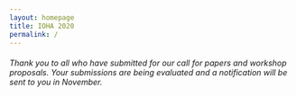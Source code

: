 ```yaml
---
layout: homepage
title: IOHA 2020
permalink: /
---
```

<!-- Type your notification here - the notification bar will not appear if this is empty. For other changes, refer to _data/homepage.yml to edit the homepage --> 

###### Thank you to all who have submitted for our call for papers and workshop proposals. Your submissions are being evaluated and a notification will be sent to you in November.
